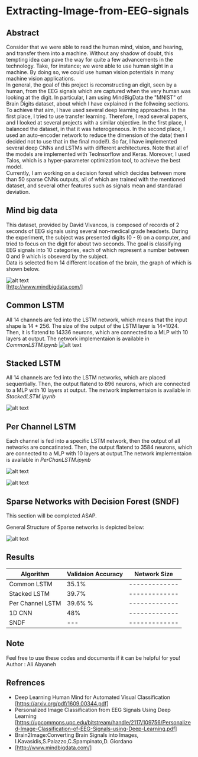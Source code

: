 # Extracting-Image-from-EEG-signals
## Abstract
Consider that we were able to read the human mind, vision, and hearing, and transfer them into a machine. Without any shadow of doubt, this tempting idea can pave the way for quite a few advancements in the technology. Take, for instance; we were able to use human sight in a machine. By doing so, we could use human vision potentials in many machine vision applications. <br />
In general, the goal of this project is reconstructing an digit, seen by a human, from the EEG signals which are captured when the very human was looking at the digit. In particular, I am using MindBigData the "MNIST" of Brain Digits dataset, about which I have explained in the follwoing sections. <br />
To achieve that aim, I have used several deep learning approaches. In the first place, I tried to use transfer learning. Therefore, I read several papers, and I looked at several projects with a similar objective. In the first place, I balanced the dataset, in that it was heterogeneous. In the second place, I used an auto-encoder network to reduce the dimension of the data( then I decided not to use that in the final model!). So far, I have implemented several deep CNNs and LSTMs with different architectures. Note that all of the models are implemented with Teolnsorflow and Keras. Moreover, I used Talos, which is a hyper-parameter optimization tool, to achieve the best model.<br />
Currently, I am working on a decision forest which decides between more than 50 sparse CNNs outputs, all of which are trained with the mentioned dataset, and several other features such as signals mean and standarad deviation.

## Mind big data

This dataset, provided by David Vivancos, is composed of records of 2 seconds of EEG signals using several non-medical grade headsets. During the experiment, the subject was presented digits (0 - 9) on a computer, and tried to focus on the digit for about two seconds. The goal is classifying EEG signals into 10 categories, each of which represent a number between 0 and 9 which is obseverd by the subject. <br />
Data is selected from 14 different location of the brain, the graph of which is shown below.

![alt text](epoc-20-10.jpg) <br />
[http://www.mindbigdata.com/] <br />

## Common LSTM
All 14 channels are fed into the LSTM network, which means that the input shape is 14 * 256. The size of the output of the LSTM layer is 14*1024. Then, it is flatend to 14336 neurons, which are connected to a MLP with 10 layers at output. The network implementaion is available in *CommonLSTM.ipynb*
![alt text](CommonLSTM.jpg) <br />


## Stacked LSTM
All 14 channels are fed into the LSTM networks, which are placed sequentially. Then, the output flatend to 896 neurons, which are connected to a MLP with 10 layers at output. The network implementaion is available in *StackedLSTM.ipynb*


![alt text](StackedLSTM.jpg) <br />


## Per Channel LSTM
Each channel is fed into a specific LSTM network, then the output of all networks are concatinated. Then, the output flatend to 3584 neurons, which are connected to a MLP with 10 layers at output.The network implementaion is available in *PerChanLSTM.ipynb*

![alt text](PerChanLSTM.jpg) <br />


![alt text](PerChanLSTM_2.jpg) <br />
## Sparse Networks with Decision Forest (SNDF)
This section will be completed ASAP. <br />

General Structure of Sparse networks is depicted below:

![alt text](Sparse_CNN.png) <br />

## Results
| Algorithm  | Validaion Accuracy | Network Size |
| ------------- | ------------- | ------------- |
| Common LSTM  | 35.1%  | ------------- |
| Stacked LSTM | 39.7%  | ------------- |
| Per Channel LSTM | 39.6% %  | ------------- |
| 1D CNN | 48%  | ------------- |
| SNDF | ---  | ------------- |


## Note
Feel free to use these codes and documents if it can be helpful for you!
<br />
Author : Ali Abyaneh
## Refrences
- Deep Learning Human Mind for Automated Visual Classification [https://arxiv.org/pdf/1609.00344.pdf] <br />
- Personalized Image Classification from EEG Signals Using Deep Learning [https://upcommons.upc.edu/bitstream/handle/2117/109756/Personalized-Image-Classification-of-EEG-Signals-using-Deep-Learning.pdf]
- Brain2Image:Converting Brain Signals into Images,  I.Kavasidis,S.Palazzo,C.Spampinato,D. Giordano 
- [http://www.mindbigdata.com/] <br />


